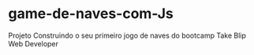 # game-de-naves-com-Js
Projeto Construindo o seu primeiro jogo de naves do bootcamp Take Blip Web Developer
